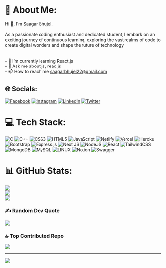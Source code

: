# 💫 About Me:
Hi 👋, I'm Saagar Bhujel.<br><br>As a passionate coding enthusiast and dedicated student, I embark on an exciting journey of continuous learning, exploring the vast realms of code to create digital wonders and shape the future of technology.<br><br><br>- 🌱 I’m currently learning React.js<br>- 💬 Ask me about js, reac.js<br>- 📫 How to reach me saagarbhujel22@gmail.com


## 🌐 Socials:
[![Facebook](https://img.shields.io/badge/Facebook-%231877F2.svg?logo=Facebook&logoColor=white)](https://facebook.com/RagaaSMgR618) [![Instagram](https://img.shields.io/badge/Instagram-%23E4405F.svg?logo=Instagram&logoColor=white)](https://instagram.com/saagar_bhujel) [![LinkedIn](https://img.shields.io/badge/LinkedIn-%230077B5.svg?logo=linkedin&logoColor=white)](https://linkedin.com/in/saagar-bhujel-187827193) [![Twitter](https://img.shields.io/badge/Twitter-%231DA1F2.svg?logo=Twitter&logoColor=white)](https://twitter.com/Saagarbhujel) 

# 💻 Tech Stack:
![C](https://img.shields.io/badge/c-%2300599C.svg?style=flat&logo=c&logoColor=white) ![C++](https://img.shields.io/badge/c++-%2300599C.svg?style=flat&logo=c%2B%2B&logoColor=white) ![CSS3](https://img.shields.io/badge/css3-%231572B6.svg?style=flat&logo=css3&logoColor=white) ![HTML5](https://img.shields.io/badge/html5-%23E34F26.svg?style=flat&logo=html5&logoColor=white) ![JavaScript](https://img.shields.io/badge/javascript-%23323330.svg?style=flat&logo=javascript&logoColor=%23F7DF1E) ![Netlify](https://img.shields.io/badge/netlify-%23000000.svg?style=flat&logo=netlify&logoColor=#00C7B7) ![Vercel](https://img.shields.io/badge/vercel-%23000000.svg?style=flat&logo=vercel&logoColor=white) ![Heroku](https://img.shields.io/badge/heroku-%23430098.svg?style=flat&logo=heroku&logoColor=white) ![Bootstrap](https://img.shields.io/badge/bootstrap-%23563D7C.svg?style=flat&logo=bootstrap&logoColor=white) ![Express.js](https://img.shields.io/badge/express.js-%23404d59.svg?style=flat&logo=express&logoColor=%2361DAFB) ![Next JS](https://img.shields.io/badge/Next-black?style=flat&logo=next.js&logoColor=white) ![NodeJS](https://img.shields.io/badge/node.js-6DA55F?style=flat&logo=node.js&logoColor=white) ![React](https://img.shields.io/badge/react-%2320232a.svg?style=flat&logo=react&logoColor=%2361DAFB) ![TailwindCSS](https://img.shields.io/badge/tailwindcss-%2338B2AC.svg?style=flat&logo=tailwind-css&logoColor=white) ![MongoDB](https://img.shields.io/badge/MongoDB-%234ea94b.svg?style=flat&logo=mongodb&logoColor=white) ![MySQL](https://img.shields.io/badge/mysql-%2300f.svg?style=flat&logo=mysql&logoColor=white) ![LINUX](https://img.shields.io/badge/Linux-FCC624?style=flat&logo=linux&logoColor=black) ![Notion](https://img.shields.io/badge/Notion-%23000000.svg?style=flat&logo=notion&logoColor=white) ![Swagger](https://img.shields.io/badge/-Swagger-%23Clojure?style=flat&logo=swagger&logoColor=white)
# 📊 GitHub Stats:
![](https://github-readme-stats.vercel.app/api?username=saagarbhujel&theme=dark&hide_border=false&include_all_commits=true&count_private=true)<br/>
![](https://github-readme-streak-stats.herokuapp.com/?user=saagarbhujel&theme=dark&hide_border=false)<br/>
![](https://github-readme-stats.vercel.app/api/top-langs/?username=saagarbhujel&theme=dark&hide_border=false&include_all_commits=true&count_private=true&layout=compact)

### ✍️ Random Dev Quote
![](https://quotes-github-readme.vercel.app/api?type=horizontal&theme=dark)

### 🔝 Top Contributed Repo
![](https://github-contributor-stats.vercel.app/api?username=saagarbhujel&limit=5&theme=dark&combine_all_yearly_contributions=true)

---
[![](https://visitcount.itsvg.in/api?id=saagarbhujel&icon=0&color=0)](https://visitcount.itsvg.in)

<!-- Proudly created with GPRM ( https://gprm.itsvg.in ) -->
